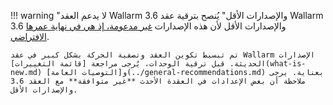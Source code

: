 !!! warning "لا يدعم العقد Wallarm 3.6 والإصدارات الأقل"
    يُنصح بترقية عقد Wallarm 3.6 والإصدارات الأقل لأن هذه الإصدارات [غير مدعومة، إذ هي في نهاية عمرها الافتراضي](../versioning-policy.md#version-list).

    تم تبسيط تكوين العقد وتصفية الحركة بشكل كبير في عقد Wallarm الإصدارات الحديثة. قبل ترقية الوحدات، يُرجى مراجعة [قائمة التغييرات](what-is-new.md) و[التوصيات العامة](../general-recommendations.md) بعناية. يرجى ملاحظة أن بعض الإعدادات في العقدة الأحدث **غير متوافقة** مع العقد 3.6 والإصدارات الأقل.